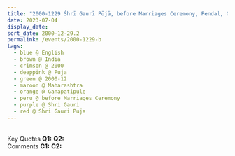 ```yaml
---
title: "2000-1229 Śhrī Gaurī Pūjā, before Marriages Ceremony, Pendal, Gaṇapatīpuḷe, Maharashtra, India"
date: 2023-07-04
display_date: 
sort_date: 2000-12-29.2
permalink: /events/2000-1229-b
tags:
  - blue @ English
  - brown @ India
  - crimson @ 2000
  - deeppink @ Puja
  - green @ 2000-12
  - maroon @ Maharashtra
  - orange @ Ganapatipule
  - peru @ before Marriages Ceremony
  - purple @ Shri Gauri
  - red @ Shri Gauri Puja
---
```


<br>

<wave-list>
  <list-title color="DarkSeaGreen" width="55">Key Quotes</list-title>
  <list-item color="BlanchedAlmond" width="280"><b>Q1:</b> <i></i></list-item>
  <list-item color="Lavender" width="280"><b>Q2:</b> <i></i></list-item>
</wave-list>

<br>

<wave-list>
  <list-title color="DarkSeaGreen" width="55">Comments</list-title>
  <list-item color="BlanchedAlmond" width="280"><b>C1:</b> <i></i></list-item>
  <list-item color="Lavender" width="280"><b>C2:</b> <i></i></list-item>
</wave-list>